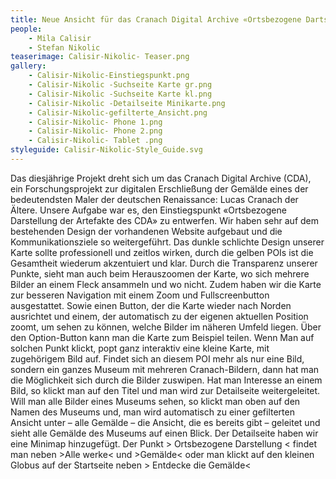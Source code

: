 ```yaml
---
title: Neue Ansicht für das Cranach Digital Archive «Ortsbezogene Dartstellung der Artefakte»
people:
    - Mila Calisir
    - Stefan Nikolic
teaserimage: Calisir-Nikolic- Teaser.png
gallery:
    - Calisir-Nikolic-Einstiegspunkt.png
    - Calisir-Nikolic -Suchseite Karte gr.png
    - Calisir-Nikolic -Suchseite Karte kl.png
    - Calisir-Nikolic -Detailseite Minikarte.png
    - Calisir-Nikolic-gefilterte_Ansicht.png
    - Calisir-Nikolic- Phone 1.png
    - Calisir-Nikolic- Phone 2.png
    - Calisir-Nikolic- Tablet .png
styleguide: Calisir-Nikolic-Style_Guide.svg
---
```



Das diesjährige Projekt dreht sich um das Cranach Digital Archive (CDA), ein Forschungsprojekt zur digitalen Erschließung der Gemälde eines der bedeutendsten Maler der deutschen Renaissance: Lucas Cranach der Ältere. Unsere Aufgabe war es, den Einstiegspunkt «Ortsbezogene Darstellung der Artefakte des CDA» zu entwerfen.
Wir haben sehr auf dem bestehenden Design der vorhandenen Website aufgebaut und die Kommunikationsziele so weitergeführt. Das dunkle schlichte Design unserer Karte sollte professionell und zeitlos wirken, durch die gelben POIs ist die Gesamtheit wiederum akzentuiert und klar. Durch die Transparenz unserer Punkte, sieht man auch beim Herauszoomen der Karte, wo sich mehrere Bilder an einem Fleck ansammeln und wo nicht. Zudem haben wir die Karte zur besseren Navigation mit einem Zoom und Fullscreenbutton ausgestattet. Sowie einen Button, der die Karte wieder nach Norden ausrichtet und einem, der automatisch zu der eigenen aktuellen Position zoomt, um sehen zu können, welche Bilder im näheren Umfeld liegen. Über den Option-Button kann man die Karte zum Beispiel teilen.
Wenn Man auf solchen Punkt klickt, popt ganz interaktiv eine kleine Karte, mit zugehörigem Bild auf. Findet sich an diesem POI mehr als nur eine Bild, sondern ein ganzes Museum mit mehreren Cranach-Bildern, dann hat man die Möglichkeit sich durch die Bilder zuswipen.
Hat man Interesse an einem Bild, so klickt man auf den Titel und man wird zur Detailseite weitergeleitet. Will man alle Bilder eines Museums sehen, so klickt man oben auf den Namen des Museums und, man wird automatisch zu einer gefilterten Ansicht unter – alle Gemälde – die Ansicht, die es bereits gibt – geleitet und sieht alle Gemälde des Museums auf einen Blick.
Der Detailseite haben wir eine Minimap hinzugefügt.
Der Punkt > Ortsbezogene Darstellung < findet man neben >Alle werke< und >Gemälde< oder man klickt auf den kleinen Globus auf der Startseite neben > Entdecke die Gemälde<

